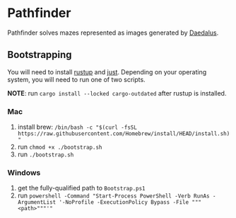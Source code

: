 # Pathfinder

Pathfinder solves mazes represented as images generated by [Daedalus](https://www.astrolog.org/labyrnth/daedalus.htm).

## Bootstrapping

You will need to install [rustup](https://rustup.rs/) and [just](https://github.com/casey/just). Depending on your
operating system, you will need to run one of two scripts.

**NOTE**: run `cargo install --locked cargo-outdated` after rustup is installed.

### Mac

1. install brew: `/bin/bash -c "$(curl -fsSL https://raw.githubusercontent.com/Homebrew/install/HEAD/install.sh)"`
2. run `chmod +x ./bootstrap.sh`
3. run `./bootstrap.sh`

### Windows

1. get the fully-qualified path to `Bootstrap.ps1`
2. run `powershell -Command "Start-Process PowerShell -Verb RunAs -ArgumentList '-NoProfile -ExecutionPolicy Bypass -File """<path>"""'"`
